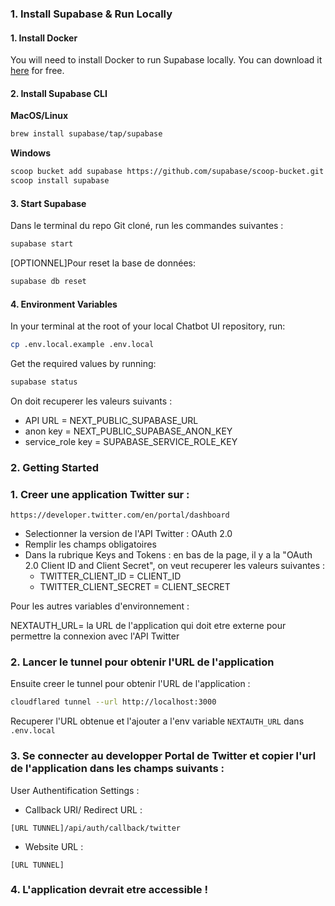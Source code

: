 ### 1. Install Supabase & Run Locally

#### 1. Install Docker

You will need to install Docker to run Supabase locally. You can download it [here](https://docs.docker.com/get-docker) for free.

#### 2. Install Supabase CLI

**MacOS/Linux**

```bash
brew install supabase/tap/supabase
```

**Windows**

```bash
scoop bucket add supabase https://github.com/supabase/scoop-bucket.git
scoop install supabase
```

#### 3. Start Supabase

Dans le terminal du repo Git cloné, run les commandes suivantes :

```bash
supabase start
```

[OPTIONNEL]Pour reset la base de données:

```bash
supabase db reset
```

#### 4. Environment Variables

In your terminal at the root of your local Chatbot UI repository, run:

```bash
cp .env.local.example .env.local
```

Get the required values by running:

```bash
supabase status
```

On doit recuperer les valeurs suivants :
- API URL = NEXT_PUBLIC_SUPABASE_URL
- anon key = NEXT_PUBLIC_SUPABASE_ANON_KEY
- service_role key = SUPABASE_SERVICE_ROLE_KEY


### 2. Getting Started

### 1. Creer une application Twitter sur : 
``` https://developer.twitter.com/en/portal/dashboard ```

- Selectionner la version de l'API Twitter : OAuth 2.0
- Remplir les champs obligatoires 
- Dans la rubrique Keys and Tokens : en bas de la page, il y a la "OAuth 2.0 Client ID and Client Secret", on veut recuperer les valeurs suivantes :
    - TWITTER_CLIENT_ID = CLIENT_ID
    - TWITTER_CLIENT_SECRET =  CLIENT_SECRET


Pour les autres variables d'environnement :

NEXTAUTH_URL= la URL de l'application qui doit etre externe pour permettre la connexion avec l'API Twitter 

### 2. Lancer le tunnel pour obtenir l'URL de l'application

Ensuite creer le tunnel pour obtenir l'URL de l'application :

```bash
cloudflared tunnel --url http://localhost:3000
```

Recuperer l'URL obtenue et l'ajouter a l'env variable `NEXTAUTH_URL` dans `.env.local`

### 3. Se connecter au developper Portal de Twitter et copier l'url de l'application dans les champs suivants :

User Authentification Settings :
- Callback URI/ Redirect URL :
```
[URL TUNNEL]/api/auth/callback/twitter

```

- Website URL :
```
[URL TUNNEL]
```

### 4. L'application devrait etre accessible !